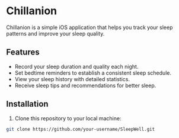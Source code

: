 # Chillanion

Chillanion is a simple iOS application that helps you track your sleep patterns and improve your sleep quality.

## Features

- Record your sleep duration and quality each night.
- Set bedtime reminders to establish a consistent sleep schedule.
- View your sleep history with detailed statistics.
- Receive sleep tips and recommendations for better sleep.

## Installation

1. Clone this repository to your local machine:

```bash
git clone https://github.com/your-username/SleepWell.git
